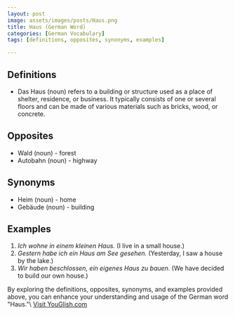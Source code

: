 ```yaml
---
layout: post
image: assets/images/posts/Haus.png
title: Haus (German Word)
categories: [German Vocabulary]
tags: [definitions, opposites, synonyms, examples]

---
```


## Definitions

- Das Haus (noun) refers to a building or structure used as a place of shelter, residence, or business. It typically consists of one or several floors and can be made of various materials such as bricks, wood, or concrete.

## Opposites

- Wald (noun) - forest
- Autobahn (noun) - highway

## Synonyms

- Heim (noun) - home
- Gebäude (noun) - building

## Examples

1. *Ich wohne in einem kleinen Haus.* (I live in a small house.)
2. *Gestern habe ich ein Haus am See gesehen.* (Yesterday, I saw a house by the lake.)
3. *Wir haben beschlossen, ein eigenes Haus zu bauen.* (We have decided to build our own house.)

By exploring the definitions, opposites, synonyms, and examples provided above, you can enhance your understanding and usage of the German word "Haus."\ <a id="yg-widget-0" class="youglish-widget" data-query="Haus" data-lang="german" data-components="8412" data-auto-start="0" data-bkg-color="theme_light" data-title="How%20to%20pronounce%20Haus%20in%20German"  rel="nofollow" href="https://youglish.com">Visit YouGlish.com</a><script async src="https://youglish.com/public/emb/widget.js" charset="utf-8"></script>